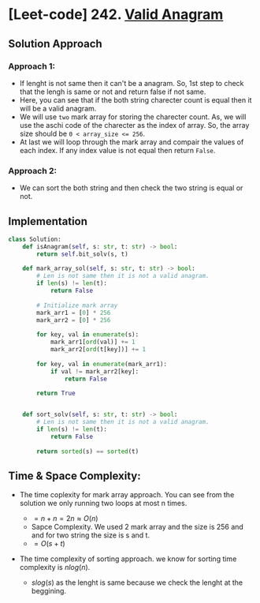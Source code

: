 # [Leet-code] 242.  [ Valid Anagram]("https://leetcode.com/problems/valid-anagram/")

## Solution Approach

### Approach 1:

- If lenght is not same then it can't be a anagram. So, 1st step to check that the lengh is same or not and return false if not same.
- Here, you can see that if the both string charecter count is equal then it will be a valid anagram.
- We will use `two` mark array for storing the charecter count. As, we will use the aschi code of the charecter as the index of array. So, the array size should be `0 < array_size <= 256`.
- At last we will loop through the mark array and compair the values of each index. If any index value is not equal then return `False`.

### Approach 2:

- We can sort the both string and then check the two string is equal or not.

## Implementation

```python
class Solution:
    def isAnagram(self, s: str, t: str) -> bool:
        return self.bit_solv(s, t)
    
    def mark_array_sol(self, s: str, t: str) -> bool:
        # Len is not same then it is not a valid anagram.
        if len(s) != len(t):
            return False
        
        # Initialize mark array
        mark_arr1 = [0] * 256
        mark_arr2 = [0] * 256
        
        for key, val in enumerate(s):
            mark_arr1[ord(val)] += 1
            mark_arr2[ord(t[key])] += 1
        
        for key, val in enumerate(mark_arr1):
            if val != mark_arr2[key]:
                return False
        
        return True


    def sort_solv(self, s: str, t: str) -> bool:
        # Len is not same then it is not a valid anagram.
        if len(s) != len(t):
            return False
        
        return sorted(s) == sorted(t)
```

## Time & Space Complexity:

- The time coplexity for mark array approach. You can see from the solution we only running two loops at most n times. 

  - $= n + n = 2n \approx O(n)$
  - Sapce Complexity. We used 2 mark array and the size is 256 and and for two string the size is s and t.
  - $=O(s+t)$

- The time complexity of sorting approach. we know for sorting time complexity is $nlog(n)$.
  - $slog(s)$ as the lenght is same because we check the lenght at the beggining.
